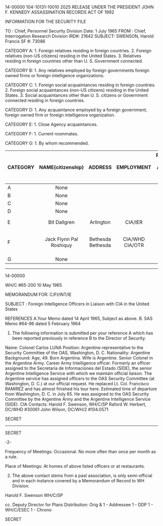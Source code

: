 14-00000
104-10131-10010
2025 RELEASE UNDER THE PRESIDENT JOHN F. KENNEDY ASSASSINATION RECORDS ACT OF 1992

INFORMATION FOR THE SECURITY FILE

TO	:	Chief, Personnel Security Division		Date:	1 July 1965
FROM	:	Chief, Interrogation Research Division		IRD#:	21642
SUBJECT:	SWENSON, Harold Francis					SF #:	73086

CATEGORY A:	1.	Foreign relatives residing in foreign countries.
		2.	Foreign relatives (non-US citizens) residing in the
			United States.
		3.	Relatives residing in foreign countries other than
			U. S. Government connected.

CATEGORY B:	1.	Any relatives employed by foreign governments foreign
			owned firms or foreign intelligence organizations.

CATEGORY C:	1.	Foreign social acquaintances residing in foreign countries.
		2.	Foreign social acquaintances (non-US citizens) residing in
			the United States.
		3.	Social acquaintances other than U. S. citizens or
			Government connected residing in foreign countries.

CATEGORY D:	1.	Any acquaintance employed by a foreign government, foreign
			owned firm or foreign intelligence organization.

CATEGORY E:	1.	Close Agency acquaintances.

CATEGORY F:	1.	Current roommates.

CATEGORY G:	1.	By whom recommended.

| CATEGORY | NAME(citizenship) | ADDRESS | EMPLOYMENT | RELATIONSHIP TYPE ASSOCIATION TYPE CONTACT |
| ------------- |:-------------:|:-------------:|:-------------:|:-------------:|
| A | None |  |  |  |
| B | None |  |  |  |
| C | None |  |  |  |
| D | None |  |  |  |
| E | Bit Dallgren | Arlington | CIA/IER | Third many times |
| F | Jack Flynn Pal Roshiquy | Bethesda Bethesda | CIA/WHD CIA/OTR | Friend & colleague Friend & colleague |
| G | None |  |  |  |

---

14-00000

WH/C #65-200
10 May 1965

MEMORANDUM FOR: C/FI/INT/IE

SUBJECT : Foreign Intelligence Officers in Liaison
with CIA in the United States

REFERENCES A.Your Memo dated 14 April 1965, Subject
as above.
B. SAS Memo #64-96 dated 5 February 1964

1. The following information is submitted per your reference
A which has been reported previously in reference B to the
Director of Security.

Name: Colonel Carlos LUNA
Position: Argentine representative to the Security
Committee of the OAS, Washington, D. C.
Nationality: Argentine
Background: Age, 49. Born Argentina. Wife is
Argentine. Senior Colonel in the
Argentine Army. Career Army
Intelligence officer. Formerly an
officer assigned to the Secretaria de
Informaciones del Estado (SIDE), the
senior Argentine Intelligence Service
with which we maintain official liaison.
The Argentine service has assigned officers
to the OAS Security Committee (at Washington,
D. C.) at our official request. He replaced
Lt. Col. Francisco RAMIREZ and has almost
finished his tour here. Estimated time of
departure from Washington, D. C. in July 65.
He was assigned to the OAS Security
Committee by the Argentine Army and the
Argentine Intelligence Service (SIDE).
CIA Contacts: Harold F. Swenson, WH/C/SP
Raford W. Herbert, DC/WHD #30061
John Wilson, DC/WH/2 #104.0571

SECRET

---

SECRET

-2-

Frequency of Meetings: Occasional. No more often
than once per month as a
rule.

Place of Meetings: At homes of above listed officers
or at restaurants.

2. The above contact stems from a past association, is only
semi-official and in each instance covered by a Memorandum of
Record to WH Division.

Harold F. Swenson
WH/C/SP

cc. Deputy Director for Plans
Distribution:
Orig & 1 - Addressee
1 - DDP
1 - WH/C/ESEC
1 - Chrono

SECRET
